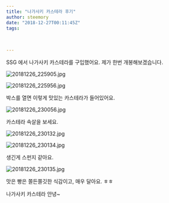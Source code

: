 ```yaml
---
title: "나가사키 카스테라 후기"
author: steemory
date: "2018-12-27T00:11:45Z"
tags:
  
  
  
---
```

SSG 에서 나가사키 카스테라를 구입했어요. 제가 한번 개봉해보겠습니다.

![20181226_225905.jpg](https://ipfs.busy.org/ipfs/QmTkYjoV6t5xm2oQKNuUbB2ksRqXjGuDznBZjkHaoCaz5p)

![20181226_225956.jpg](https://ipfs.busy.org/ipfs/QmddcUSef6Q9UQfQaNcm7x2hWvtwM8cw3uzDmLAToarMQe)

박스를 열면 이렇게 맛있는 카스테라가 들어있어요.

![20181226_230056.jpg](https://ipfs.busy.org/ipfs/QmSjCMGHge4Ugrw1hyc9GfbspYj4ZXSnEdxESEq6EEb5Nj)

카스테라 속살을 보세요.

![20181226_230132.jpg](https://ipfs.busy.org/ipfs/Qmec1MgUoNauzekZhLWqtkSwHcFEBEPZoZuvH2PVeqYB38)

![20181226_230134.jpg](https://ipfs.busy.org/ipfs/Qmdm7EcB2FyF69P8ZmyjnLPSGz8iBmafcYhn9sqc3wPP9o)

생긴게 스펀지 같아요.

![20181226_230135.jpg](https://ipfs.busy.org/ipfs/QmZ7ttym9iijc2jxFu6GN3Ac1k6ncn4dmPLvb1JskzA1MG)

맛은 빵은 쫄든쫄깃한 식감이고, 매우 달아요. ㅎㅎ

나가사키 카스테라 안녕~